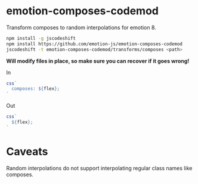 # emotion-composes-codemod

Transform composes to random interpolations for emotion 8.

```bash
npm install -g jscodeshift
npm install https://github.com/emotion-js/emotion-composes-codemod
jscodeshift -t emotion-composes-codemod/transforms/composes <path>
```

**Will modify files in place, so make sure you can recover if it goes wrong!**

In

```js
css`
  composes: ${flex};
`
```

Out

```js
css`
  ${flex};
`
```

# Caveats

Random interpolations do not support interpolating regular class names like composes.